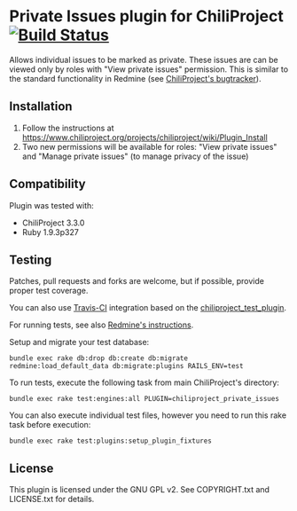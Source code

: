 # Private Issues plugin for ChiliProject [![Build Status](https://secure.travis-ci.org/jnv/chiliproject_private_issues.png?branch=master)](http://travis-ci.org/jnv/chiliproject_private_issues)

Allows individual issues to be marked as private. These issues are can be viewed only by roles with "View private issues" permission. This is similar to the standard functionality in Redmine (see [ChiliProject's bugtracker](https://www.chiliproject.org/issues/189)).

## Installation

1. Follow the instructions at https://www.chiliproject.org/projects/chiliproject/wiki/Plugin_Install
2. Two new permissions will be available for roles: "View private issues" and "Manage private issues" (to manage privacy of the issue)

## Compatibility

Plugin was tested with:

* ChiliProject 3.3.0
* Ruby 1.9.3p327

## Testing

Patches, pull requests and forks are welcome, but if possible, provide proper test coverage.

You can also use [Travis-CI](http://travis-ci.org/) integration based on the [chiliproject_test_plugin](https://github.com/jnv/chiliproject_test_plugin).

For running tests, see also [Redmine's instructions](http://www.redmine.org/projects/redmine/wiki/Plugin_Tutorial#Running-test).

Setup and migrate your test database:

```
bundle exec rake db:drop db:create db:migrate redmine:load_default_data db:migrate:plugins RAILS_ENV=test
```

To run tests, execute the following task from main ChiliProject's directory:

```
bundle exec rake test:engines:all PLUGIN=chiliproject_private_issues
```

You can also execute individual test files, however you need to run this rake task before execution:

```
bundle exec rake test:plugins:setup_plugin_fixtures
```

## License

This plugin is licensed under the GNU GPL v2. See COPYRIGHT.txt and LICENSE.txt for details.
